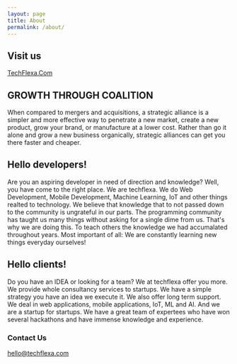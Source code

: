```yaml
---
layout: page
title: About
permalink: /about/
---
```

## Visit us
[TechFlexa.Com](https://techflexa.com)

## GROWTH THROUGH COALITION
When compared to mergers and acquisitions, a strategic alliance is a simpler and more effective way to penetrate a new market, create a new product, grow your brand, or manufacture at a lower cost. Rather than go it alone and grow a new business organically, strategic alliances can get you there faster and cheaper.

## Hello developers!
Are you an aspiring developer in need of direction and knowledge? Well, you have come to the right place. We are techflexa. We do Web Development, Mobile Development, Machine Learning, IoT and other things realted to technology. We believe that knowledge that to not passed down to the community is ungrateful in our parts. The programming community has taught us many things without asking for a single dime from us. That's why we are doing this. To teach others the knowledge we had accumalated throughout years. Most important of all: We are constantly learning new things everyday ourselves!

## Hello clients!
Do you have an IDEA or looking for a team? We at techflexa offer you more. We provide whole consultancy services to startups. We have a simple strategy you have an idea we execute it. We also offer long term support. We deal in web applications, mobile applications, IoT, ML and AI. And we are a startup for startups. We have a great team of expertees who have won several hackathons and have immense knowledge and experience.

### Contact Us

[hello@techflexa.com](mailto:hello@techflexa.com)
